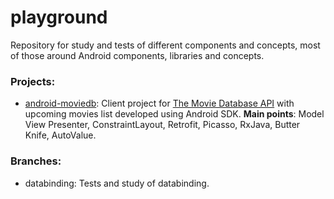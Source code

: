 # playground
Repository for study and tests of different components and concepts, most of those around Android components, libraries and concepts.

### Projects:

* [android-moviedb](https://github.com/davidtcdeveloper/playground/tree/master/android-moviedb): Client project for [The Movie Database API](https://developers.themoviedb.org/3) with upcoming movies list developed using Android SDK. **Main points**: Model View Presenter, ConstraintLayout, Retrofit, Picasso, RxJava, Butter Knife, AutoValue.

### Branches: 

* databinding: Tests and study of databinding.

